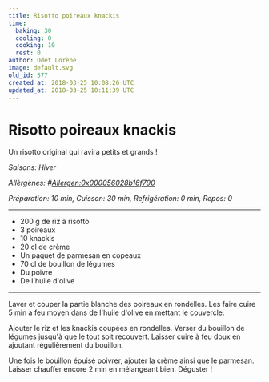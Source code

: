 ```yaml
---
title: Risotto poireaux knackis
time:
  baking: 30
  cooling: 0
  cooking: 10
  rest: 0
author: Odet Lorène
image: default.svg
old_id: 577
created_at: 2018-03-25 10:08:26 UTC
updated_at: 2018-03-25 10:11:39 UTC
---
```


# Risotto poireaux knackis

Un risotto original qui ravira petits et grands ! 

*Saisons: Hiver*

*Allèrgènes: #<Allergen:0x000056028b16f790>*

*Préparation: 10 min, Cuisson: 30 min, Refrigération: 0 min, Repos: 0*

---

- 200 g de riz à risotto
- 3 poireaux
- 10 knackis
- 20 cl de crème
- Un paquet de parmesan en copeaux
- 70 cl de bouillon de légumes
- Du poivre
- De l'huile d'olive

---

Laver et couper la partie blanche des poireaux en rondelles. Les faire cuire 5 min à feu moyen dans de l'huile d'olive en mettant le couvercle.

Ajouter le riz et les knackis coupées en rondelles. Verser du bouillon de légumes jusqu'à que le tout soit recouvert. Laisser cuire à feu doux en ajoutant régulièrement du bouillon.

Une fois le bouillon épuisé poivrer, ajouter la crème ainsi que le parmesan. Laisser chauffer encore 2 min en mélangeant bien. Déguster !
